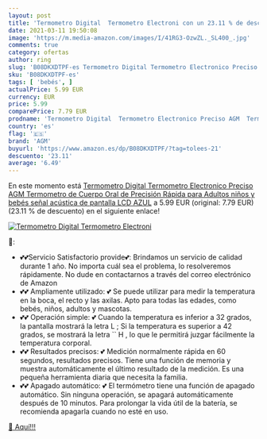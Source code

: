 ```yaml
---
layout: post
title: 'Termometro Digital  Termometro Electroni con un 23.11 % de descuento'
date: 2021-03-11 19:50:08
image: 'https://m.media-amazon.com/images/I/41RG3-OzwZL._SL400_.jpg'
comments: true
category: ofertas
author: ring
slug: 'B08DKXDTPF-es Termometro Digital Termometro Electronico Preciso AGM...'
sku: 'B08DKXDTPF-es'
tags: [ 'bebés', ]
actualPrice: 5.99 EUR
currency: EUR
price: 5.99
comparePrice: 7.79 EUR
prodname: 'Termometro Digital  Termometro Electronico Preciso AGM  Termometro de Cuerpo Oral de Precisión Rápida para Adultos  niños y bebés  señal acústica de pantalla LCD  AZUL'
country: 'es'
flag: '🇪🇸'
brand: 'AGM'
buyurl: 'https://www.amazon.es/dp/B08DKXDTPF/?tag=tolees-21'
descuento: '23.11'
average: '6.49'
---
```


En este momento está [Termometro Digital  Termometro Electronico Preciso AGM  Termometro de Cuerpo Oral de Precisión Rápida para Adultos  niños y bebés  señal acústica de pantalla LCD  AZUL](https://www.amazon.es/dp/B08DKXDTPF/?tag=tolees-21) a 5.99 EUR (original: 7.79 EUR) (23.11 %  de descuento) en el siguiente enlace!

[![Termometro Digital  Termometro Electroni](https://m.media-amazon.com/images/I/41RG3-OzwZL._SL400_.jpg)](https://www.amazon.es/dp/B08DKXDTPF/?tag=tolees-21)

🔎:

- 💕💕Servicio Satisfactorio provide💕: Brindamos un servicio de calidad durante 1 año. No importa cuál sea el problema, lo resolveremos rápidamente. No dude en contactarnos a través del correo electrónico de Amazon
- 💕💕 Ampliamente utilizado: 💕 Se puede utilizar para medir la temperatura en la boca, el recto y las axilas. Apto para todas las edades, como bebés, niños, adultos y mascotas.
- 💕💕 Operación simple: 💕 Cuando la temperatura es inferior a 32 grados, la pantalla mostrará la letra  L ; Si la temperatura es superior a 42 grados, se mostrará la letra `` H , lo que le permitirá juzgar fácilmente la temperatura corporal.
- 💕💕 Resultados precisos: 💕 Medición normalmente rápida en 60 segundos, resultados precisos. Tiene una función de memoria y muestra automáticamente el último resultado de la medición. Es una pequeña herramienta diaria que necesita la familia.
- 💕💕 Apagado automático: 💕 El termómetro tiene una función de apagado automático. Sin ninguna operación, se apagará automáticamente después de 10 minutos. Para prolongar la vida útil de la batería, se recomienda apagarla cuando no esté en uso.

[🛒 Aquí!!!](https://www.amazon.es/dp/B08DKXDTPF/?tag=tolees-21)

